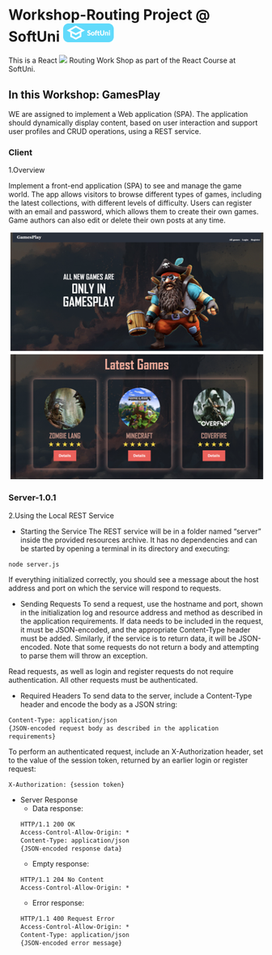 # Workshop-Routing Project @ SoftUni <img src="/ReactJS-February-2025/04-Workshop-Components/SoftUni.png" width="100">

This is a React <img src="https://upload.wikimedia.org/wikipedia/commons/a/a7/React-icon.svg" width="30"> Routing Work Shop as part of the React Course at SoftUni.

## In this Workshop: GamesPlay

WE are assigned to implement a Web application (SPA). The application should dynamically display content, based on user interaction and support user profiles and CRUD operations, using a REST service.

### Client

1.Overview

Implement a front-end application (SPA) to see and manage the game world. The app allows visitors to browse different types of games, including the latest collections, with different levels of difficulty. Users can register with an email and password, which allows them to create their own games. Game authors can also edit or delete their own posts at any time.

![Home Page](./public/Screenshot%202025-03-15%20at%2002.32.21.png)

### Server-1.0.1

2.Using the Local REST Service

-   Starting the Service
    The REST service will be in a folder named “server” inside the provided resources archive. It has no dependencies and can be started by opening a terminal in its directory and executing:

```
node server.js
```

If everything initialized correctly, you should see a message about the host address and port on which the service will respond to requests.

-   Sending Requests
    To send a request, use the hostname and port, shown in the initialization log and resource address and method as described in the application requirements. If data needs to be included in the request, it must be JSON-encoded, and the appropriate Content-Type header must be added. Similarly, if the service is to return data, it will be JSON-encoded. Note that some requests do not return a body and attempting to parse them will throw an exception.

Read requests, as well as login and register requests do not require authentication. All other requests must be authenticated.

-   Required Headers
    To send data to the server, include a Content-Type header and encode the body as a JSON string:

```
Content-Type: application/json
{JSON-encoded request body as described in the application requirements}
```

To perform an authenticated request, include an X-Authorization header, set to the value of the session token, returned by an earlier login or register request:

```
X-Authorization: {session token}
```

-   Server Response
    -   Data response:
    ```
    HTTP/1.1 200 OK
    Access-Control-Allow-Origin: *
    Content-Type: application/json
    {JSON-encoded response data}
    ```
    -   Empty response:
    ```
    HTTP/1.1 204 No Content
    Access-Control-Allow-Origin: *
    ```
    -   Error response:
    ```
    HTTP/1.1 400 Request Error
    Access-Control-Allow-Origin: *
    Content-Type: application/json
    {JSON-encoded error message}
    ```
